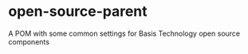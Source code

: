open-source-parent
==================

A POM with some common settings for Basis Technology open source components
